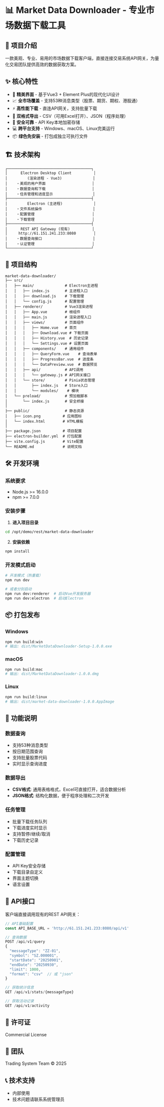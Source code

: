 # 📊 Market Data Downloader - 专业市场数据下载工具

## 🚀 项目介绍
一款美观、专业、易用的市场数据下载客户端，直接连接交易系统API网关，为量化交易团队提供高效的数据获取方案。

## ✨ 核心特性
- 🎨 **精美界面** - 基于Vue3 + Element Plus的现代化UI设计
- 📈 **全市场覆盖** - 支持53种消息类型（股票、期货、期权、港股通）
- ⚡ **高性能下载** - 直连API网关，支持批量下载
- 📁 **双格式导出** - CSV（可用Excel打开）、JSON（程序处理）
- 🔐 **安全可靠** - API Key本地加密存储
- 💻 **跨平台支持** - Windows、macOS、Linux完美运行
- 📦 **绿色免安装** - 打包成独立可执行文件

## 🏗️ 技术架构

```
┌──────────────────────────────────────┐
│      Electron Desktop Client          │
│         (渲染进程 - Vue3)              │
│    ・美观的用户界面                     │
│    ・数据查询和下载                     │
│    ・任务管理和进度显示                  │
├──────────────────────────────────────┤
│         Electron (主进程)              │
│    ・文件系统操作                       │
│    ・配置管理                          │
│    ・下载管理                          │
├──────────────────────────────────────┤
│      REST API Gateway (现有)          │
│     http://61.151.241.233:8080        │
│    ・数据查询接口                       │
│    ・认证管理                          │
└──────────────────────────────────────┘
```

## 📂 项目结构
```
market-data-downloader/
├── src/
│   ├── main/              # Electron主进程
│   │   ├── index.js       # 主进程入口
│   │   ├── download.js    # 下载管理
│   │   └── config.js      # 配置管理
│   ├── renderer/          # Vue3渲染进程
│   │   ├── App.vue        # 根组件
│   │   ├── main.js        # 渲染进程入口
│   │   ├── views/         # 页面组件
│   │   │   ├── Home.vue   # 首页
│   │   │   ├── Download.vue # 下载页面
│   │   │   ├── History.vue  # 历史记录
│   │   │   └── Settings.vue # 设置页面
│   │   ├── components/    # 通用组件
│   │   │   ├── QueryForm.vue    # 查询表单
│   │   │   ├── ProgressBar.vue  # 进度条
│   │   │   └── DataPreview.vue  # 数据预览
│   │   ├── api/           # API调用
│   │   │   └── gateway.js # API网关接口
│   │   └── store/         # Pinia状态管理
│   │       ├── index.js   # Store入口
│   │       └── modules/    # 模块
│   └── preload/           # 预加载脚本
│       └── index.js       # 安全桥接
│
├── public/                # 静态资源
│   ├── icon.png          # 应用图标
│   └── index.html        # HTML模板
│
├── package.json          # 项目配置
├── electron-builder.yml  # 打包配置
├── vite.config.js        # Vite配置
└── README.md             # 说明文档
```

## 🛠️ 开发环境

### 系统要求
- Node.js >= 16.0.0
- npm >= 7.0.0

### 安装步骤

1. **进入项目目录**
```bash
cd /opt/demo/rest/market-data-downloader
```

2. **安装依赖**
```bash
npm install
```

### 开发模式启动

```bash
# 开发模式（热重载）
npm run dev

# 或者分别启动
npm run dev:renderer  # 启动Vue开发服务器
npm run dev:electron  # 启动Electron
```

## 📦 打包发布

### Windows
```bash
npm run build:win
# 输出: dist/MarketDataDownloader-Setup-1.0.0.exe
```

### macOS
```bash
npm run build:mac
# 输出: dist/MarketDataDownloader-1.0.0.dmg
```

### Linux
```bash
npm run build:linux
# 输出: dist/market-data-downloader-1.0.0.AppImage
```

## 🎯 功能说明

### 数据查询
- 支持53种消息类型
- 按日期范围查询
- 支持批量股票代码
- 实时显示查询进度

### 数据导出
- **CSV格式**: 通用表格格式，Excel可直接打开，适合数据分析
- **JSON格式**: 结构化数据，便于程序处理和二次开发

### 任务管理
- 批量下载任务队列
- 下载进度实时显示
- 支持暂停/继续/取消
- 下载历史记录

### 配置管理
- API Key安全存储
- 下载目录自定义
- 界面主题切换
- 语言设置

## 🔧 API接口

客户端直接调用现有的REST API网关：

```javascript
// API基础配置
const API_BASE_URL = 'http://61.151.241.233:8080/api/v1'

// 查询数据
POST /api/v1/query
{
  "messageType": "ZZ-01",
  "symbol": "SZ.000001",
  "startDate": "20250901",
  "endDate": "20250930",
  "limit": 1000,
  "format": "csv"  // 或 "json"
}

// 获取统计信息
GET /api/v1/stats/{messageType}

// 获取活动记录
GET /api/v1/activity
```

## 📄 许可证
Commercial License

## 👥 团队
Trading System Team © 2025

## 📞 技术支持
- 内部使用
- 技术问题请联系系统管理员